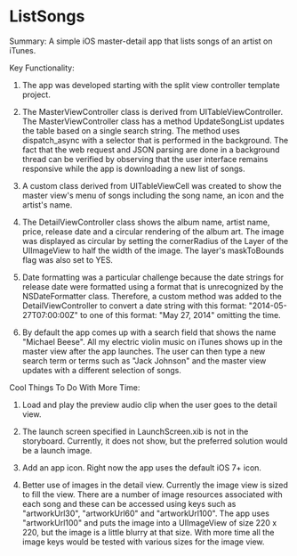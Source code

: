 # ListSongs
Summary: A simple iOS master-detail app that lists songs of an artist on iTunes.  

Key Functionality: 
1. The app was developed starting with the split view controller template project.

2. The MasterViewController class is derived from UITableViewController.  The MasterViewController class has a method UpdateSongList updates the table based on a single search string.  The method uses dispatch_async with a selector that is performed in the background.  The fact that the web request and JSON parsing are done in a background thread can be verified by observing that  the user interface remains responsive while the app is downloading a new list of songs.  

3. A custom class derived from UITableViewCell was created to show the master view's menu of songs including the song name, an icon and the artist's name.  

4. The DetailViewController class shows the album name, artist name, price, release date and a circular rendering of the album art.  The image was displayed as circular by setting the cornerRadius of the Layer of the UIImageView to half the width of the image.  The layer's maskToBounds flag was also set to YES.

5. Date formatting was a particular challenge because the date strings for release date were formatted using a format that is unrecognized by the NSDateFormatter class.  Therefore, a custom method was added to the DetailViewController to convert a date string with this format: "2014-05-27T07:00:00Z" to one of this format: "May 27, 2014" omitting the time.

6. By default the app comes up with a search field that shows the name "Michael Beese".  All my electric violin music on iTunes shows up in the master view after the app launches.  The user can then type a new search term or terms such as "Jack Johnson" and the master view updates with a different selection of songs.

Cool Things To Do With More Time:

1. Load and play the preview audio clip when the user goes to the detail view.

2. The launch screen specified in LaunchScreen.xib is not in the storyboard.  Currently, it does not show, but the preferred solution would be a launch image.

3. Add an app icon.  Right now the app uses the default iOS 7+ icon.

4. Better use of images in the detail view.  Currently the image view is sized to fill the view.  There are a number of image resources associated with each song and these can be accessed using keys such as "artworkUrl30", "artworkUrl60" and "artworkUrl100".  The app uses "artworkUrl100" and puts the image into a UIImageView of size 220 x 220, but the image is a little blurry at that size.  With more time all the image keys would be tested with various sizes for the image view.


